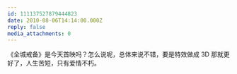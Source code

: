 ```yaml
---
id: 111137527879444823
date: 2010-08-06T14:14:00.000Z
reply: false
media_attachments: 0
---
```


《全城戒备》是今天首映吗？怎么说呢，总体来说不错，要是特效做成 3D 那就更好了，人生苦短，只有爱情不朽。 ​​​​

